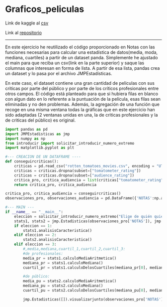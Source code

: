 # Graficos_peliculas

Link de kaggle al [csv](https://www.kaggle.com/datasets/stefanoleone992/rotten-tomatoes-movies-and-critic-reviews-dataset)

Link al [repositorio](https://github.com/Xavitheforce/Graficos_peliculas)
***

En este ejercicio he reutilizado el código proporcionado en Notas con las funciones necesarias para calcular una estadística de datos(media, moda, mediana, cuartiles) a partir de un dataset panda. Simplemente he ajustado el main para que reciba un csv(link en la parte superior) y saque las columnas que interesan en forma de lista. A partir de esa lista, pandas crea un dataset y lo pasa por el archivo JMPEstadísticas.

En este caso, el dataset contiene una gran cantidad de peliculas con sus criticas por parte del público y por parte de los críticos profesionales entre otros campos. El código está planteado para que si hubiera filas en blanco con algun dato en lo referente a la puntuación de la película, esas filas sean eliminadas y no den problemas. Además, la agregación de una función que recoge en una misma ventana todas la gráficas que en este ejercicio han sido adaptadas (2 ventanas unidas en una, la de criticas profesionales y la de criticas del público) es original.

```python
import pandas as pd
import JMPEstadisticas as jmp
import numpy as np
from introducir import solicitar_introducir_numero_extremo
import matplotlib.pyplot as plt

#--- CREACION DE UN DATAFRAME ----
def conseguircriticas():
    criticas = pd.read_csv("rotten_tomatoes_movies.csv", encoding = "UTF8", sep = ",")
    criticas = criticas.dropna(subset=["tomatometer_rating"])
    criticas = criticas.dropna(subset=["audience_rating"])
    critica_pro, critica_audiencia = list(criticas["tomatometer_rating"]), list(criticas["audience_rating"])
    return critica_pro, critica_audiencia

critica_pro, critica_audiencia = conseguircriticas()
observaciones_pro, observaciones_audiencia = pd.DataFrame({'NOTAS':np.array(critica_pro)}), pd.DataFrame({'NOTAS':np.array(critica_audiencia)})

#--- MAIN ---
if __name__ == "__main__":
    eleccion = solicitar_introducir_numero_extremo("Elige de quién quieres realizar las estadísticas(críticos=1, público=2 o las dos tablas a la vez(3))", 1, 3)
    stats1, stats2 = jmp.Estadisticas(observaciones_pro['NOTAS']), jmp.Estadisticas(observaciones_audiencia['NOTAS'])
    if eleccion == 1:
        stats1.analisisCaracteristica()
    elif eleccion == 2:
        stats2.analisisCaracteristica()
    elif eleccion == 3:
        #,media,mediana,cuartil_1,cuartil_2,cuartil_3:
        #de profesionales:
        media_pr = stats1.calculoMediaAritmetica()
        mediana_pr = stats1.calculoMediana()
        cuartil_pr = stats1.calculoDelosCuartiles(mediana_pr[0], mediana_pr[1])

        #de público:
        media_pu = stats2.calculoMediaAritmetica()
        mediana_pu = stats2.calculoMediana()
        cuartil_pu = stats2.calculoDelosCuartiles(mediana_pu[0], mediana_pu[1])

        jmp.Estadisticas([]).visualizarjunto(observaciones_pro['NOTAS'], observaciones_audiencia['NOTAS'], media_pr, mediana_pr, cuartil_pr, media_pu, mediana_pu, cuartil_pu)
```
